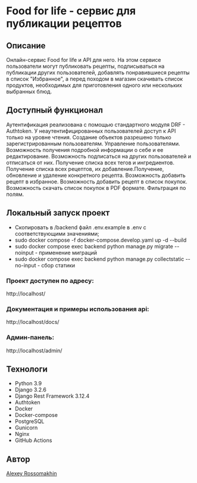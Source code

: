 # Food for life - сервис для публикации рецептов
## Описание
Онлайн-сервис Food for life и API для него. На этом сервисе пользователи могут публиковать рецепты, подписываться на публикации других пользователей, добавлять понравившиеся рецепты в список "Избранное", а перед походом в магазин скачивать список продуктов, необходимых для приготовления одного или нескольких выбранных блюд.

## Доступный функционал
Аутентификация реализована с помощью стандартного модуля DRF - Authtoken.
У неаутентифицированных пользователей доступ к API только на уровне чтения.
Создание объектов разрешено только зарегистрированным пользователям.
Управление пользователями.
Возможность получения подробной информации о себе и ее редактирование.
Возможность подписаться на других пользователей и отписаться от них.
Получение списка всех тегов и ингредиентов.
Получение списка всех рецептов, их добавление.Получение, обновление и удаление конкретного рецепта.
Возможность добавить рецепт в избранное.
Возможность добавить рецепт в список покупок.
Возможность скачать список покупок в PDF формате.
Фильтрация по полям.

## Локальный запуск проект 
* Скопировать в /backend файл .env.example в .env с соответствующими значениями;
* sudo docker compose -f docker-compose.develop.yaml up -d --build
* sudo docker compose exec backend python manage.py migrate --noinput - применение миграций
* sudo docker compose exec backend python manage.py collectstatic --no-input - сбор статики

### Проект доступен по адресу:
http://localhost/

### Документация и примеры использования api:
http://localhost/docs/

### Админ-панель:
http://localhost/admin/

## Технологи
* Python 3.9
* Django 3.2.6
* Django Rest Framework 3.12.4
* Authtoken
* Docker
* Docker-compose
* PostgreSQL
* Gunicorn
* Nginx
* GitHub Actions

## Автор
[Alexey Rossomakhin](https://github.com/alex-rossomakhin)
